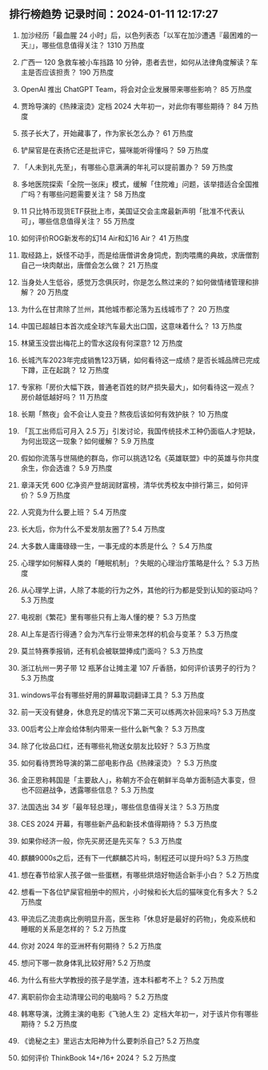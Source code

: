 
## 排行榜趋势 记录时间：2024-01-11 12:17:27
  
  1. 加沙经历「最血腥 24 小时」后，以色列表态「以军在加沙遭遇『最困难的一天』」，哪些信息值得关注？ 1310 万热度
    
  2. 广西一 120 急救车被小车挡路 10 分钟，患者去世，如何从法律角度解读？车主是否应该担责？ 190 万热度
    
  3. OpenAI 推出 ChatGPT Team，将会对企业发展带来哪些影响？ 85 万热度
    
  4. 贾玲导演的《热辣滚烫》定档 2024 大年初一，对此你有哪些期待？ 84 万热度
    
  5. 孩子长大了，开始藏事了，作为家长怎么办？ 61 万热度
    
  6. 铲屎官是在表扬它还是批评它，猫咪能听得懂吗？ 59 万热度
    
  7. 「人未到礼先至」，有哪些心意满满的年礼可以提前置办？ 59 万热度
    
  8. 多地医院探索「全院一张床」模式，缓解「住院难」问题，该举措适合全国推广吗？有哪些问题需要关注？ 58 万热度
    
  9. 11 只比特币现货ETF获批上市，美国证交会主席最新声明「批准不代表认可」，哪些信息值得关注？ 55 万热度
    
  10. 如何评价ROG新发布的幻14 Air和幻16 Air？ 41 万热度
    
  11. 取经路上，妖怪不动手，而是给唐僧讲舍身饲虎，割肉喂鹰的典故，求唐僧割自己一块肉献出，唐僧会怎么做？ 21 万热度
    
  12. 当身处人生低谷，感觉万念俱灰时，你是怎么熬过来的？如何做情绪管理和排解？ 20 万热度
    
  13. 为什么在甘肃除了兰州，其他城市都沦落为五线城市了？ 20 万热度
    
  14. 中国已超越日本首次成全球汽车最大出口国，这意味着什么？ 13 万热度
    
  15. 林黛玉没尝出梅花上的雪水这段有何深意? 12 万热度
    
  16. 长城汽车2023年完成销售123万辆，如何看待这一成绩？是否长城品牌已完成下蹲，正在起跳？ 12 万热度
    
  17. 专家称「房价大幅下跌，普通老百姓的财产损失最大」，如何看待这一观点？房价越低越好吗？ 11 万热度
    
  18. 长期「熬夜」会不会让人变丑？熬夜后该如何有效护肤？ 10 万热度
    
  19. 「瓦工出师后可月入 2.5 万」引发讨论，我国传统技术工种仍面临人才短缺，为何出现这一现象？如何缓解？ 5.9 万热度
    
  20. 假如你流落与世隔绝的群岛，你可以挑选12名《英雄联盟》中的英雄与你共度余生，你会选谁？ 5.9 万热度
    
  21. 章泽天凭 600 亿净资产登胡润财富榜，清华优秀校友中排行第三，如何评价？ 5.9 万热度
    
  22. 人究竟为什么要上班？ 5.4 万热度
    
  23. 长大后，你为什么不爱发朋友圈了? 5.4 万热度
    
  24. 大多数人庸庸碌碌一生，一事无成的本质是什么 ？ 5.4 万热度
    
  25. 心理学如何解释人类的「睡眠机制」？失眠的心理治疗策略是什么？ 5.3 万热度
    
  26. 从心理学上讲，人除了本能的行为之外，其他的行为都是受到认知的驱动吗？ 5.3 万热度
    
  27. 电视剧《繁花》里有哪些只有上海人懂的梗？ 5.3 万热度
    
  28. AI上车是否行得通？会为汽车行业带来怎样的机会与变革？ 5.3 万热度
    
  29. 莫兰特赛季报销，还有机会被联盟捧成门面吗？ 5.3 万热度
    
  30. 浙江杭州一男子带 12 瓶茅台让摊主灌 107 斤香肠，如何评价该男子的行为？ 5.3 万热度
    
  31. windows平台有哪些好用的屏幕取词翻译工具？ 5.3 万热度
    
  32. 前一天没有健身，休息充足的情况下第二天可以练两次补回来吗? 5.3 万热度
    
  33. 00后考公上岸会给体制内带来一些什么新气象？ 5.3 万热度
    
  34. 除了化妆品口红，还有哪些礼物送女朋友比较好？ 5.3 万热度
    
  35. 如何看待贾玲导演的第二部电影作品《热辣滚烫》？ 5.3 万热度
    
  36. 金正恩称韩国是「主要敌人」，称朝方不会在朝鲜半岛单方面制造大事变，但也不回避战争，透露哪些信息？ 5.3 万热度
    
  37. 法国选出 34 岁「最年轻总理」，哪些信息值得关注？ 5.3 万热度
    
  38. CES 2024 开幕，有哪些新产品和新技术值得期待？ 5.3 万热度
    
  39. 如果你经济一般，你先买房还是先买车？ 5.3 万热度
    
  40. 麒麟9000s之后，还有下一代麒麟芯片吗，制程还可以提升吗? 5.3 万热度
    
  41. 想在春节给家人孩子做一些蛋糕，有哪些烘焙好物适合新手小白？ 5.2 万热度
    
  42. 想看一下各位铲屎官相册中的照片，小时候和长大后的猫咪变化有多大？ 5.2 万热度
    
  43. 甲流后乙流患病比例明显升高，医生称「休息好是最好的药物」，免疫系统和睡眠的关系是怎样的？ 5.2 万热度
    
  44. 你对 2024 年的亚洲杯有何期待？ 5.2 万热度
    
  45. 想问下哪一款身体乳比较好用? 5.2 万热度
    
  46. 为什么有些大学教授的孩子是学渣，连本科都考不上？ 5.2 万热度
    
  47. 离职前你会主动清理公司的电脑吗？ 5.2 万热度
    
  48. 韩寒导演，沈腾主演的电影《飞驰人生 2》定档大年初一，对于该片你有哪些期待？ 5.2 万热度
    
  49. 《诡秘之主》里远古太阳神为什么要刺杀自己? 5.2 万热度
    
  50. 如何评价 ThinkBook  14+/16+ 2024？ 5.2 万热度
    